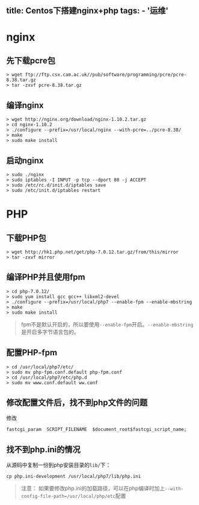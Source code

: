 title: Centos下搭建nginx+php
tags:
    - '运维'
-----

# nginx

## 先下载pcre包

```
> wget ftp://ftp.csx.cam.ac.uk//pub/software/programming/pcre/pcre-8.38.tar.gz
> tar -zxvf pcre-8.38.tar.gz
```

## 编译nginx
```
> wget http://nginx.org/download/nginx-1.10.2.tar.gz
> cd nginx-1.10.2
> ./configure --prefix=/usr/local/nginx --with-pcre=../pcre-8.38/
> make
> sudo make install
```

## 启动nginx

```
> sudo ./nginx
> sudo iptables -I INPUT -p tcp --dport 80 -j ACCEPT
> sudo /etc/rc.d/init.d/iptables save
> sudo /etc/init.d/iptables restart
```

# PHP

## 下载PHP包
```
> wget http://hk1.php.net/get/php-7.0.12.tar.gz/from/this/mirror
> tar -zxvf mirror
```

## 编译PHP并且使用fpm
```
> cd php-7.0.12/
> sudo yum install gcc gcc++ libxml2-devel
> ./configure --prefix=/usr/local/php7 --enable-fpm --enable-mbstring
> make
> sudo make install
```

> fpm不是默认开启的，所以要使用`--enable-fpm`开启。`--enable-mbstring`是开启多字节语言包的。

## 配置PHP-fpm
```
> cd /usr/local/php7/etc/
> sudo mv php-fpm.conf.default php-fpm.conf
> cd /usr/local/php7/etc/php.d
> sudo mv www.conf.default ww.conf
```

## 修改配置文件后，找不到php文件的问题

修改
```
fastcgi_param  SCRIPT_FILENAME  $document_root$fastcgi_script_name;
```

## 找不到php.ini的情况
从源码中复制一份到php安装目录的`lib/`下：

```
cp php.ini-development /usr/local/php7/lib/php.ini
```

> 注意：
如果要修改php.ini的加载路径，可以在php编译时加上`--with-config-file-path=/usr/local/php/etc`配置
